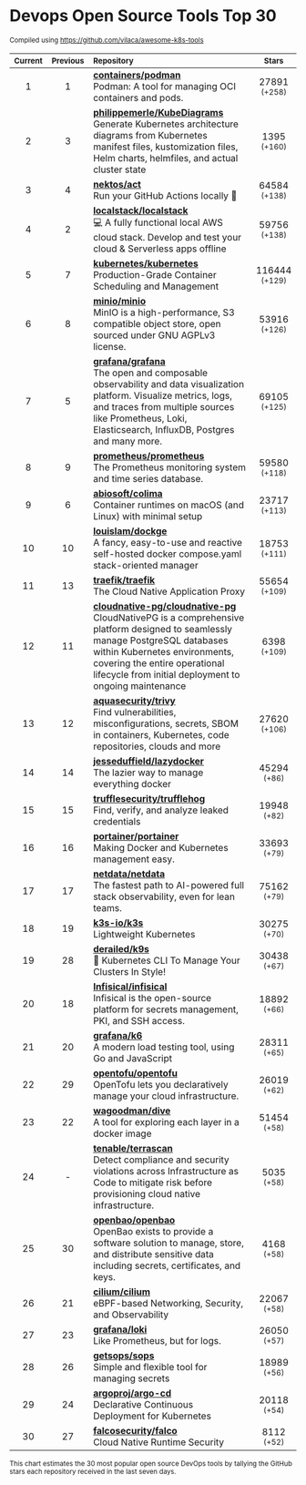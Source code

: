 # Devops Open Source Tools Top 30
<sup>Compiled using https://github.com/vilaca/awesome-k8s-tools</sup>
<div align="center">

|<sub>Current</sub>|<sub>Previous</sub>|<sub>Repository</sub>|<sub>Stars</sub>|
|:---:|:---:|:---|:---:|
|1|1|[**containers/podman**](https://github.com/containers/podman)<br/>Podman: A tool for managing OCI containers and pods.|27891 <sup>(+258)</sup>|
|2|3|[**philippemerle/KubeDiagrams**](https://github.com/philippemerle/KubeDiagrams)<br/>Generate Kubernetes architecture diagrams from Kubernetes manifest files, kustomization files, Helm charts, helmfiles, and actual cluster state|1395 <sup>(+160)</sup>|
|3|4|[**nektos/act**](https://github.com/nektos/act)<br/>Run your GitHub Actions locally 🚀|64584 <sup>(+138)</sup>|
|4|2|[**localstack/localstack**](https://github.com/localstack/localstack)<br/>💻 A fully functional local AWS cloud stack. Develop and test your cloud & Serverless apps offline|59756 <sup>(+138)</sup>|
|5|7|[**kubernetes/kubernetes**](https://github.com/kubernetes/kubernetes)<br/>Production-Grade Container Scheduling and Management|116444 <sup>(+129)</sup>|
|6|8|[**minio/minio**](https://github.com/minio/minio)<br/>MinIO is a high-performance, S3 compatible object store, open sourced under GNU AGPLv3 license.|53916 <sup>(+126)</sup>|
|7|5|[**grafana/grafana**](https://github.com/grafana/grafana)<br/>The open and composable observability and data visualization platform. Visualize metrics, logs, and traces from multiple sources like Prometheus, Loki, Elasticsearch, InfluxDB, Postgres and many more. |69105 <sup>(+125)</sup>|
|8|9|[**prometheus/prometheus**](https://github.com/prometheus/prometheus)<br/>The Prometheus monitoring system and time series database.|59580 <sup>(+118)</sup>|
|9|6|[**abiosoft/colima**](https://github.com/abiosoft/colima)<br/>Container runtimes on macOS (and Linux) with minimal setup|23717 <sup>(+113)</sup>|
|10|10|[**louislam/dockge**](https://github.com/louislam/dockge)<br/>A fancy, easy-to-use and reactive self-hosted docker compose.yaml stack-oriented manager|18753 <sup>(+111)</sup>|
|11|13|[**traefik/traefik**](https://github.com/traefik/traefik)<br/>The Cloud Native Application Proxy|55654 <sup>(+109)</sup>|
|12|11|[**cloudnative-pg/cloudnative-pg**](https://github.com/cloudnative-pg/cloudnative-pg)<br/>CloudNativePG is a comprehensive platform designed to seamlessly manage PostgreSQL databases within Kubernetes environments, covering the entire operational lifecycle from initial deployment to ongoing maintenance|6398 <sup>(+109)</sup>|
|13|12|[**aquasecurity/trivy**](https://github.com/aquasecurity/trivy)<br/>Find vulnerabilities, misconfigurations, secrets, SBOM in containers, Kubernetes, code repositories, clouds and more|27620 <sup>(+106)</sup>|
|14|14|[**jesseduffield/lazydocker**](https://github.com/jesseduffield/lazydocker)<br/>The lazier way to manage everything docker|45294 <sup>(+86)</sup>|
|15|15|[**trufflesecurity/trufflehog**](https://github.com/trufflesecurity/trufflehog)<br/>Find, verify, and analyze leaked credentials|19948 <sup>(+82)</sup>|
|16|16|[**portainer/portainer**](https://github.com/portainer/portainer)<br/>Making Docker and Kubernetes management easy.|33693 <sup>(+79)</sup>|
|17|17|[**netdata/netdata**](https://github.com/netdata/netdata)<br/>The fastest path to AI-powered full stack observability, even for lean teams.|75162 <sup>(+79)</sup>|
|18|19|[**k3s-io/k3s**](https://github.com/k3s-io/k3s)<br/>Lightweight Kubernetes|30275 <sup>(+70)</sup>|
|19|28|[**derailed/k9s**](https://github.com/derailed/k9s)<br/>🐶 Kubernetes CLI To Manage Your Clusters In Style!|30438 <sup>(+67)</sup>|
|20|18|[**Infisical/infisical**](https://github.com/Infisical/infisical)<br/>Infisical is the open-source platform for secrets management, PKI, and SSH access.|18892 <sup>(+66)</sup>|
|21|20|[**grafana/k6**](https://github.com/grafana/k6)<br/>A modern load testing tool, using Go and JavaScript|28311 <sup>(+65)</sup>|
|22|29|[**opentofu/opentofu**](https://github.com/opentofu/opentofu)<br/>OpenTofu lets you declaratively manage your cloud infrastructure.|26019 <sup>(+62)</sup>|
|23|22|[**wagoodman/dive**](https://github.com/wagoodman/dive)<br/>A tool for exploring each layer in a docker image|51454 <sup>(+58)</sup>|
|24|-|[**tenable/terrascan**](https://github.com/tenable/terrascan)<br/>Detect compliance and security violations across Infrastructure as Code to mitigate risk before provisioning cloud native infrastructure.|5035 <sup>(+58)</sup>|
|25|30|[**openbao/openbao**](https://github.com/openbao/openbao)<br/>OpenBao exists to provide a software solution to manage, store, and distribute sensitive data including secrets, certificates, and keys.|4168 <sup>(+58)</sup>|
|26|21|[**cilium/cilium**](https://github.com/cilium/cilium)<br/>eBPF-based Networking, Security, and Observability|22067 <sup>(+58)</sup>|
|27|23|[**grafana/loki**](https://github.com/grafana/loki)<br/>Like Prometheus, but for logs.|26050 <sup>(+57)</sup>|
|28|26|[**getsops/sops**](https://github.com/getsops/sops)<br/>Simple and flexible tool for managing secrets|18989 <sup>(+56)</sup>|
|29|24|[**argoproj/argo-cd**](https://github.com/argoproj/argo-cd)<br/>Declarative Continuous Deployment for Kubernetes|20118 <sup>(+54)</sup>|
|30|27|[**falcosecurity/falco**](https://github.com/falcosecurity/falco)<br/>Cloud Native Runtime Security|8112 <sup>(+52)</sup>|


</div>

<sub>This chart estimates the 30 most popular open source DevOps tools by tallying the GitHub stars each repository received in the last seven days.</sub>
